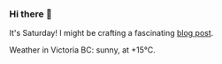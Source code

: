 ### Hi there :wave:

It's Saturday! I might be crafting a fascinating [blog post](https://benjaminwuethrich.dev).

Weather in Victoria BC: sunny, at +15°C.

